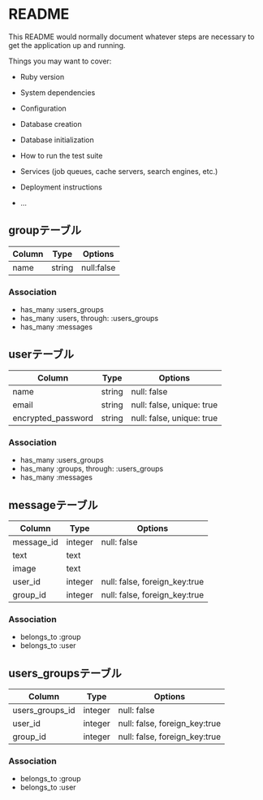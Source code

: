 # README

This README would normally document whatever steps are necessary to get the
application up and running.

Things you may want to cover:

* Ruby version

* System dependencies

* Configuration

* Database creation

* Database initialization

* How to run the test suite

* Services (job queues, cache servers, search engines, etc.)

* Deployment instructions

* ...

## groupテーブル

|Column|Type|Options|
|-----|----|-------|
|name|string|null:false|

### Association
- has_many :users_groups
- has_many :users, through: :users_groups
- has_many :messages

## userテーブル
|Column|Type|Options|
|-----|----|-------|
|name|string|null: false|
|email|string|null: false, unique: true|
|encrypted_password|string|null: false, unique: true|

### Association
- has_many :users_groups
- has_many :groups, through: :users_groups
- has_many :messages

## messageテーブル
|Column|Type|Options|
|-----|----|-------|
|message_id|integer|null: false|
|text|text|
|image|text|
|user_id|integer|null: false, foreign_key:true|
|group_id|integer|null: false, foreign_key:true|

### Association
- belongs_to :group
- belongs_to :user

## users_groupsテーブル
|Column|Type|Options|
|-----|----|-------|
|users_groups_id|integer|null: false|
|user_id|integer|null: false, foreign_key:true|
|group_id|integer|null: false, foreign_key:true|

### Association
- belongs_to :group
- belongs_to :user